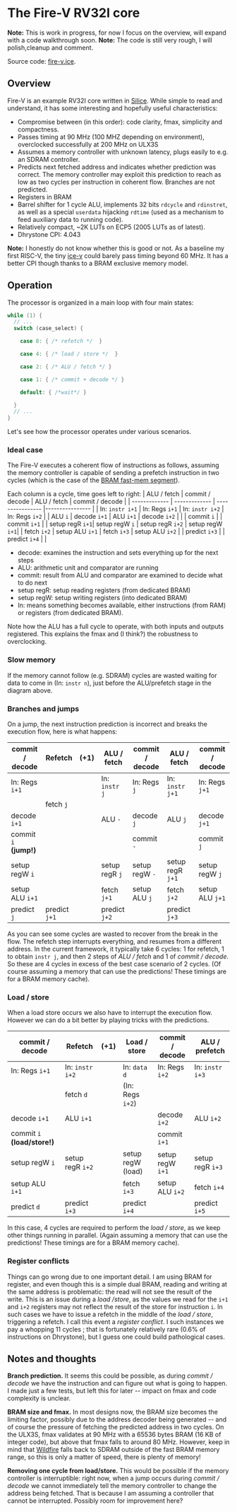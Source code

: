 # The Fire-V RV32I core

**Note:** This is work in progress, for now I focus on the overview, will expand with a code walkthrough soon.
**Note:** The code is still very rough, I will polish,cleanup and comment.

Source code: [fire-v.ice](../fire-v/fire-v.ice).

## Overview

Fire-V is an example RV32I core written in [Silice](../../). While simple to read and understand, it has some interesting and hopefully useful characteristics:
- Compromise between (in this order): code clarity, fmax, simplicity and compactness.
- Passes timing at 90 MHz (100 MHZ depending on environment), overclocked successfully at 200 MHz on ULX3S
- Assumes a memory controller with unknown latency, plugs easily to e.g. an SDRAM controller.
- Predicts next fetched address and indicates whether prediction was correct. The memory controller may exploit this prediction to reach as low as two cycles per instruction in coherent flow. Branches are not predicted.
- Registers in BRAM
- Barrel shifter for 1 cycle ALU, implements 32 bits `rdcycle` and `rdinstret`, as well as a special `userdata` hijacking `rdtime` (used as a mechanism to feed auxiliary data to running code).
- Relatively compact, ~2K LUTs on ECP5 (2005 LUTs as of latest).
- Dhrystone CPI: 4.043

**Note:** I honestly do not know whether this is good or not. As a baseline my first RISC-V, the tiny [ice-v](../ice-v) could barely pass timing beyond 60 MHz. It has a better CPI though thanks to a BRAM exclusive memory model.

## Operation

The processor is organized in a main loop with four main states:

```c
while (1) {
  // ...
  switch (case_select) {

    case 8: { /* refetch */  }

    case 4: { /* load / store */  }

    case 2: { /* ALU / fetch */ }

    case 1: { /* commit + decode */ }

    default: { /*wait*/ }

  }
  // ...
}
```

Let's see how the processor operates under various scenarios.

### Ideal case

The Fire-V executes a coherent flow of instructions as follows, assuming the
memory controller is capable of sending a prefetch instruction in two cycles
(which is the case of the [BRAM fast-mem segment](../ash/bram_segment_ram_32bits.ice)).

Each column is a cycle, time goes left to right:
|  ALU / fetch    | commit / decode  | ALU / fetch      | commit / decode |
| -------------   | -------------    | ---------------- |---------------- |
| In: `instr i+1` | In: Regs `i+1`   | In: `instr i+2`  | In: Regs `i+2`  |
| ALU `i`         | decode `i+1`     | ALU `i+1`        | decode `i+2`    |
|                 | commit `i`       |                  | commit `i+1`    |
| setup regR `i+1`| setup regW `i`   | setup regR `i+2` | setup regW `i+1`|
| fetch `i+2`     | setup ALU `i+1`  | fetch    `i+3`   | setup ALU `i+2` |
| predict `i+3`   |                  | predict  `i+4`   |                 |

- decode: examines the instruction and sets everything up for the next steps
- ALU: arithmetic unit and comparator are running
- commit: result from ALU and comparator are examined to decide what to do next
- setup regR: setup reading registers (from dedicated BRAM)
- setup regW: setup writing registers (into dedicated BRAM)
- In: means something becomes available, either instructions (from RAM) or registers (from dedicated BRAM).

Note how the ALU has a full cycle to operate, with both inputs and outputs registered. This explains the fmax and (I think?) the robustness to overclocking.

### Slow memory

If the memory cannot follow (e.g. SDRAM) cycles are wasted waiting for data to come in (In: `instr n`), just before the ALU/prefetch stage in the diagram above. 

### Branches and jumps

On a jump, the next instruction prediction is incorrect and breaks the execution flow, here is what happens:

| commit / decode        | Refetch         | (+1)  | ALU / fetch      | commit / decode | ALU / fetch      | commit / decode |
| -------------          | ----------------| ---   |----------------  |---------------- |----------------  |---------------- |
| In: Regs `i+1`         |                 |       | In: `instr j`    | In: Regs `j`    | In: `instr j+1`  | In: Regs `j+1`  |
|                        | fetch `j`       |       |                  |                 |                  |                 |
| decode `i+1`           |                 |       | ALU `-`          | decode `j`      | ALU `j`          | decode `j+1`    |
| commit `i` **(jump!)** |                 |       |                  | commit `-`      |                  | commit `j`      |  
| setup regW `i`         |                 |       | setup regR `j`   | setup regW `-`  | setup regR `j+1` | setup regW `j`  |
| setup ALU `i+1`        |                 |       | fetch `j+1`      | setup ALU `j`   | fetch `j+2`      | setup ALU `j+1` |
| predict `j`            | predict `j+1`   |       | predict `j+2`    |                 | predict `j+3`    |                 |

As you can see some cycles are wasted to recover from the break in the flow. The refetch step interrupts everything, and resumes from a different address. In the current framework, it typically take 6 cycles: 1 for refetch, 1 to obtain `instr j`, and then 2 steps of *ALU / fetch* and 1 of *commit / decode*. So these are 4 cycles in excess of the best case scenario of 2 cycles. (Of course assuming a memory that can use the predictions! These timings are for a BRAM memory cache).

### Load / store

When a load store occurs we also have to interrupt the execution flow. However we can do a bit better by playing tricks with the predictions.

| commit / decode        | Refetch         | (+1)  | Load / store     | commit / decode   | ALU / prefetch   |
| -------------          | ----------------| ---   |----------------  | ----------------  |----------------  |
| In: Regs `i+1`         | In: `instr i+2` |       | In: `data d`     | In: Regs `i+2`    | In: `instr i+3`  |
|                        | fetch `d`       |       | (In: Regs `i+2`) |                   |                  |
| decode `i+1`           | ALU `i+1`       |       |                  |  decode `i+2`     | ALU `i+2`        |
| commit `i` **(load/store!)** |           |       |                  |  commit `i+1`     |                  |
| setup regW `i`         | setup regR `i+2`|       | setup regW (load)|  setup regW `i+1` | setup regR `i+3` |
| setup ALU `i+1`        |                 |       | fetch `i+3`      |  setup ALU `i+2`  | fetch `i+4`      |
| predict `d`            | predict `i+3`   |       | predict `i+4`    |                   | predict `i+5`    |

In this case, 4 cycles are required to perform the *load / store*, as we keep other things running in parallel.
(Again assuming a memory that can use the predictions! These timings are for a BRAM memory cache).

### Register conflicts

Things can go wrong due to one important detail. I am using BRAM for register, and even though this is a simple dual BRAM, reading and writing
at the same address is problematic: the read will not see the result of the write. This is an issue during a *load /store*, as the values we read for the `i+1` and `i+2` registers may not reflect the result of the store for instruction `i`. In such cases we have to issue a refetch in the middle
of the *load / store*, triggering a refetch. I call this event a *register conflict*. I such instances we pay a whopping 11 cycles ; that is fortunately relatively rare (0.6% of instructions on Dhrystone), but I guess one could build pathological cases.

## Notes and thoughts

**Branch prediction.** It seems this could be possible, as during *commit / decode* we have the instruction and can figure out what is going to happen. I made just a few tests, but left this for later -- impact on fmax and code complexity is unclear.

**BRAM size and fmax.** In most designs now, the BRAM size becomes the limiting factor, possibly due to the address decoder being generated -- and of course the pressure of fetching the predicted address in two cycles. On the ULX3S, fmax validates at 90 MHz with a 65536 bytes BRAM (16 KB of integer code), but above that fmax falls to around 80 MHz. However, keep in mind that [Wildfire](../README.md) falls back to SDRAM outside of the fast BRAM memory range, so this is only a matter of speed, there is plenty of memory!

**Removing one cycle from load/store.** This would be possible if the memory controller is interruptible: right now, when a jump occurs during *commit / decode* we cannot immediately tell the memory controller to change the address being fetched. That is because I am assuming a controller that cannot be interrupted. Possibly room for improvement here?

